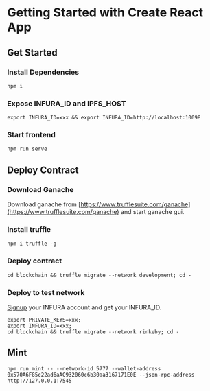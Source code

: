 # Getting Started with Create React App

## Get Started

### Install Dependencies

```
npm i
```

### Expose INFURA_ID and IPFS_HOST

```
export INFURA_ID=xxx && export INFURA_ID=http://localhost:10098
```

### Start frontend

```
npm run serve
```

## Deploy Contract

### Download Ganache

Download ganache from [https://www.trufflesuite.com/ganache](https://www.trufflesuite.com/ganache) and start ganache gui.

### Install truffle

```
npm i truffle -g
```

### Deploy contract

```
cd blockchain && truffle migrate --network development; cd -
```

### Deploy to test network

[Signup](https://infura.io/) your INFURA account and get your INFURA_ID.

```
export PRIVATE_KEYS=xxx;
export INFURA_ID=xxx;
cd blockchain && truffle migrate --network rinkeby; cd -
```

## Mint

```
npm run mint -- --network-id 5777 --wallet-address 0x570A6F85c22ad6aAC932060c6b30aa3167171E0E --json-rpc-address http://127.0.0.1:7545
```
